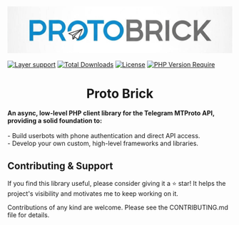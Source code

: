 <p align="center">
    <img src="https://raw.githubusercontent.com/Proto-Brick/php-mtproto-client/master/.github/img/logo.jpg" alt="Proto Brick">
</p>

[![Layer support](https://img.shields.io/badge/TG_API_Layer-195-8992bb.svg)](https://core.telegram.org/layer/195)
[![Total Downloads](https://poser.pugx.org/phpunit/phpunit/downloads)](https://packagist.org/packages/phpunit/phpunit/stats)
[![License](https://poser.pugx.org/phpmailer/phpmailer/license.svg)](https://packagist.org/packages/phpmailer/phpmailer)
[![PHP Version Require](http://poser.pugx.org/phpunit/phpunit/require/php)](https://packagist.org/packages/phpunit/phpunit)
<h1 align="center">Proto Brick</h1>
<p>
  <strong>An async, low-level PHP client library for the Telegram MTProto API, providing a solid foundation to:</strong><br><br>  
  - Build userbots with phone authentication and direct API access.<br>
  - Develop your own custom, high-level frameworks and libraries.
</p>

## Contributing & Support
If you find this library useful, please consider giving it a ⭐️ star! It helps the project's visibility and motivates me to keep working on it.

Contributions of any kind are welcome. Please see the CONTRIBUTING.md file for details.